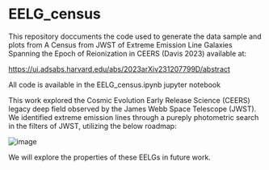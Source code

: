 # EELG_census

This repository doccuments the code used to generate the data sample and plots from A Census from JWST of Extreme Emission Line Galaxies Spanning the Epoch of Reionization in CEERS  (Davis 2023) available at:

https://ui.adsabs.harvard.edu/abs/2023arXiv231207799D/abstract

All code is available in the EELG_census.ipynb jupyter notebook


This work explored the Cosmic Evolution Early Release Science (CEERS) legacy deep field observed by the James Webb Space Telescope (JWST). We identified extreme emission lines through a pureply photometric search in the filters of JWST, utilizing the below roadmap:


![image](https://github.com/kelceydavis33/EELG_census/assets/47015033/2026525f-81b3-48eb-82d5-3c7248ba611b)

We will explore the properties of these EELGs in future work.
